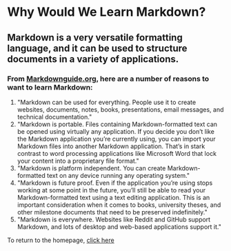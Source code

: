 # Why Would We Learn Markdown?
## Markdown is a very versatile formatting language, and it can be used to structure documents in a variety of applications. 
### From [Markdownguide.org](https://www.markdownguide.org/getting-started/), here are a number of reasons to want to learn Markdown:

1. "Markdown can be used for everything. People use it to create websites, documents, notes, books, presentations, email messages, and technical documentation."
2. "Markdown is portable. Files containing Markdown-formatted text can be opened using virtually any application. If you decide you don’t like the Markdown application you’re currently using, you can import your Markdown files into another Markdown application. That’s in stark contrast to word processing applications like Microsoft Word that lock your content into a proprietary file format."
3. "Markdown is platform independent. You can create Markdown-formatted text on any device running any operating system."
4. "Markdown is future proof. Even if the application you’re using stops working at some point in the future, you’ll still be able to read your Markdown-formatted text using a text editing application. This is an important consideration when it comes to books, university theses, and other milestone documents that need to be preserved indefinitely."
5. "Markdown is everywhere. Websites like Reddit and GitHub support Markdown, and lots of desktop and web-based applications support it."

To return to the homepage, [click here](https://github.com/gesnkb/GraceSandersFinal/blob/main/README.md)
